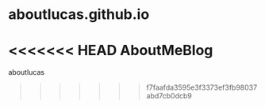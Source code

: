 # aboutlucas.github.io
<<<<<<< HEAD
AboutMeBlog
=======
aboutlucas
>>>>>>> f7faafda3595e3f3373ef3fb98037abd7cb0dcb9
